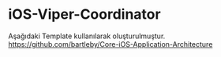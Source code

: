 # iOS-Viper-Coordinator

Aşağıdaki Template kullanılarak oluşturulmuştur.
https://github.com/bartleby/Core-iOS-Application-Architecture
